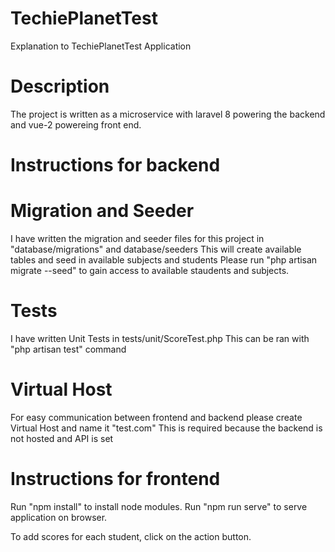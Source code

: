# TechiePlanetTest
Explanation to TechiePlanetTest Application

# Description
The project is written as a microservice with laravel 8 powering the backend and vue-2 powereing front end.

# Instructions for backend
# Migration and Seeder
I have written the migration and seeder files for this project in "database/migrations" and database/seeders
This will create available tables and seed in available subjects and students
Please run "php artisan migrate --seed" to gain access to available staudents and subjects.

# Tests
I have written Unit Tests in tests/unit/ScoreTest.php
This can be ran with "php artisan test" command

# Virtual Host
For easy communication between frontend and backend please create Virtual Host and name it "test.com"
This is required because the backend is not hosted and API is set

# Instructions for frontend
Run "npm install" to install node modules.
Run "npm run serve" to serve application on browser.

To add scores for each student, click on the action button.


